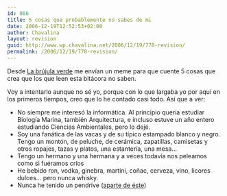 ```yaml
---
id: 866
title: 5 cosas que probablemente no sabes de mi
date: 2006-12-19T12:52:53+02:00
author: Chavalina
layout: revision
guid: http://www.wp.chavalina.net/2006/12/19/778-revision/
permalink: /2006/12/19/778-revision/
---
```

Desde <a href="http://www.labrujulaverde.com/2006/12/19/5-cosas-que-probablemente-no-sabes-de-mi/" target="_blank">La br&uacute;jula verde</a> me envían un meme para que cuente 5 cosas que crea que los que leen esta bitácora no saben.

Voy a intentarlo aunque no sé yo, porque con lo que largaba yo por aquí en los primeros tiempos, creo que lo he contado casi todo. Así que a ver:

  * No siempre me interesó la informática. Al principio quería estudiar Biología Marina, también Arquitectura, e incluso estuve un a&ntilde;o entero estudiando Ciencias Ambientales, pero lo dejé.
  * Soy una fanática de las vacas y de su típico estampado blanco y negro. Tengo un montón, de peluche, de cerámica, zapatillas, camisetas y otros ropajes, tazas y platos, una estantería, una mesa…
  * Tengo un hermano y una hermana y a veces todavía nos peleamos como si fuéramos críos
  * He bebido ron, vodka, ginebra, martini, co&ntilde;ac, cerveza, vino, licores dulces… pero nunca whisky.
  * Nunca he tenido un pendrive (<a href="http://chavalina.net/comentar.php?idpost=238" target="_blank">aparte de éste</a>)